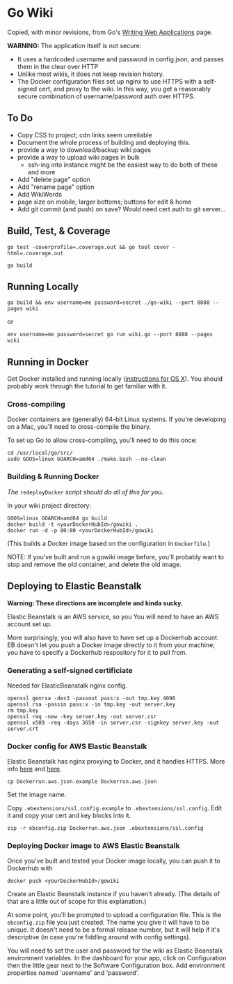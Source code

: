 # Go Wiki

Copied, with minor revisions, from Go's [Writing Web Applications](https://golang.org/doc/articles/wiki/) page.

**WARNING:** The application itself is not secure:
* It uses a hardcoded username and password in config.json, and passes them in the clear over HTTP
* Unlike most wikis, it does not keep revision history.
* The Docker configuration files set up nginx to use HTTPS with a self-signed cert, and proxy to the wiki. In this way, you get a reasonably secure combination of username/password auth over HTTPS.

## To Do
* Copy CSS to project; cdn links seem unreliable
* Document the whole process of building and deploying this.
* provide a way to download/backup wiki pages
* provide a way to upload wiki pages in bulk
    * ssh-ing into instance might be the easiest way to do both of these and more
* Add "delete page" option
* Add "rename page" option
* Add WikiWords
* page size on mobile; larger bottoms; buttons for edit & home
* Add git commit (and push) on save? Would need cert auth to git server...

## Build, Test, & Coverage
```
go test -coverprofile=.coverage.out && go tool cover -html=.coverage.out
```
```
go build
```

## Running Locally
```
go build && env username=me password=secret ./go-wiki --port 8888 --pages wiki
```
or
```
env username=me password=secret go run wiki.go --port 8888 --pages wiki
```

## Running in Docker
Get Docker installed and running locally ([instructions for OS X](https://docs.docker.com/docker-for-mac/)).
You should probably work through the tutorial to get familiar with it.

### Cross-compiling
Docker containers are (generally) 64-bit Linux systems. If you're developing on a Mac, you'll need to cross-compile the binary.

To set up Go to allow cross-compiling, you'll need to do this once:
```
cd /usr/local/go/src/
sudo GOOS=linux GOARCH=amd64 ./make.bash --no-clean
```

### Building & Running Docker
_The_ `redeployDocker` _script should do all of this for you_.

In your wiki project directory:
```
GOOS=linux GOARCH=amd64 go build
docker build -t <yourDockerHubId>/gowiki .
docker run -d -p 80:80 <yourDockerHubId>/gowiki
```
(This builds a Docker image based on the configuration in `Dockerfile`.)

NOTE: If you've built and run a gowiki image before, you'll probably want to stop and remove the old container, and delete the old image.

## Deploying to Elastic Beanstalk
**Warning: These directions are incomplete and kinda sucky.**

Elastic Beanstalk is an AWS service, so you You will need to have an AWS account set up.

More surprisingly, you will also have to have set up a Dockerhub account.
EB doesn't let you push a Docker image directly to it from your machine;
you have to specify a Dockerhub respository for it to pull from.

### Generating a self-signed certificiate
Needed for ElasticBeanstalk nginx config.
```
openssl genrsa -des3 -passout pass:x -out tmp.key 4096
openssl rsa -passin pass:x -in tmp.key -out server.key
rm tmp.key
openssl req -new -key server.key -out server.csr
openssl x509 -req -days 3650 -in server.csr -signkey server.key -out server.crt
```

### Docker config for AWS Elastic Beanstalk
Elastic Beanstalk has nginx proxying to Docker, and it handles HTTPS.
More info [here](http://docs.aws.amazon.com/elasticbeanstalk/latest/dg/SSLDocker.SingleInstance.html) and [here](http://docs.aws.amazon.com/elasticbeanstalk/latest/dg/create_deploy_docker_console.html).
```
cp Dockerrun.aws.json.example Dockerrun.aws.json
```
Set the image name.

Copy `.ebextensions/ssl.config.example` to `.ebextensions/ssl.config`. Edit it and copy your cert and key blocks into it.
```
zip -r ebconfig.zip Dockerrun.aws.json .ebextensions/ssl.config
```

### Deploying Docker image to AWS Elastic Beanstalk
Once you've built and tested your Docker image locally, you can push it to Dockerhub with
```
docker push <yourDockerHubId>/gowiki
```

Create an Elastic Beanstalk instance if you haven't already. (The details of that are a little out of scope for this explanation.)

At some point, you'll be prompted to upload a configuration file. This is the `ebconfig.zip` file you just created.
The name you give it will have to be unique. It doesn't need to be a formal release number, but it will help if it's descriptive (in case you're fiddling around with config settings).

You will need to set the user and password for the wiki as Elastic Beanstalk environment variables. In the dashboard for your app, click on Configuration then the little gear next to the Software Configuration box. Add environment properties named 'username' and 'password'.

